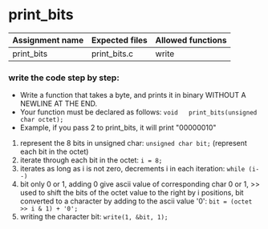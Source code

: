 # print_bits

| Assignment name | Expected files | Allowed functions |
| --------------- | -------------  | ----------------- |
| print_bits        | print_bits.c     | write             |

### write the code step by step:
* Write a function that takes a byte, and prints it in binary WITHOUT A NEWLINE AT THE END.
* Your function must be declared as follows: ``` void	print_bits(unsigned char octet); ```
* Example, if you pass 2 to print_bits, it will print "00000010"

1. represent the 8 bits in unsigned char: ``` unsigned char	bit; ``` (represent each bit in the octet)
2. iterate through each bit in the octet: ``` i = 8; ```
3. iterates as long as i is not zero, decrements i in each iteration: ``` while (i--) ```
4. bit only 0 or 1, adding 0 give ascii value of corresponding char 0 or 1, >> used to shift the bits of the octet value to the right by i positions, bit converted to a character by adding to the ascii value '0': ``` bit = (octet >> i & 1) + '0'; ```
5. writing the character bit: ``` write(1, &bit, 1); ```
